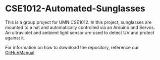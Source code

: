 # CSE1012-Automated-Sunglasses
This is a group project for UMN CSE1012. In this project, sunglasses are mounted to a hat and automatically controlled via an Arduino and Servos. An ultraviolet and ambient light sensor are used to detect UV and protect against it.


For information on how to download the repository, reference our [GitHubManual](/GitHubManual.md).

